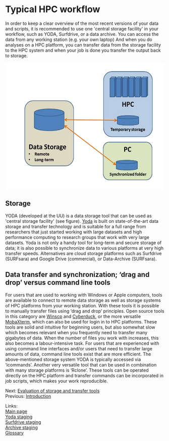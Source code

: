 # Typical HPC workflow

In order to keep a clear overview of the most recent versions of your data and scripts, it is recommended to use one 'central storage facility' in your workflow, such as YODA, Surfdrive, or a data archive. You can access the data from any working station (e.g. your own laptop) And when you do analyses on a HPC platform, you can transfer data from the storage facility to the HPC system and when your job is done you transfer the output back to storage. 

<img src="./pictures/example_workflow.jpg" alt="alt text" width="550" height="400">

## Storage
YODA (developed at the UU) is a data storage tool that can be used as 'central storage facility' (see figure). [Yoda](https://yoda.sites.uu.nl/home/introduction-to-yoda-2/) is built on state-of-the-art data storage and transfer technology and is suitable for a full range from researchers that just started working with large datasets and high performance computing to research groups that work with very large datasets. Yoda is not only a handy tool for long-term and secure storage of data; it is also possible to synchronize data to various platforms at very high transfer speeds. Alternatives are cloud storage platforms such as Surfdrive (SURFsara) and Google Drive (commercial), or Data-Archive (SURFsara).

## Data transfer and synchronization; ‘drag and drop’ versus command line tools
For users that are used to working with Windows or Apple computers, tools are available to connect to remote data storage as well as storage systems of HPC platforms from your working station. With these tools it is possible to manually transfer files using ‘drag and drop’ principles. Open source tools in this category are [Winscp](https://winscp.net/) and [Cyberduck](https://cyberduck.io/), or the more versatile [MobaXterm](https://mobaxterm.mobatek.net/), which can also be used for login in to HPC platforms. These tools are solid and intuitive for beginning users, but also somewhat slow which becomes relevant when you frequently need to transfer many gigabytes of data. When the number of files you work with increases, this also becomes a labour-intensive task. 
For users that are experienced with using command line interfaces and/or users that need to transfer large amounts of data, command line tools exist that are more efficient. The above-mentioned storage system YODA is typically accessed via ‘icommands’. Another very versatile tool that can be used in combination with many storage platforms is ‘Rclone’. These tools can be operated directly on the HPC platform and transfer commands can be incorporated in job scripts, which makes your work reproducible. 

Next: [Evaluation of storage and transfer tools](./Evaluation.md)  
Previous: [Introduction](../README.md)

Links:  
[Main page](../README.md)  
[Yoda staging](./Yoda.md)  
[Surfdrive staging](./surfdrive.md)  
[Archive staging](./Archive.md)  
[Glossary](./Glossary.md)

